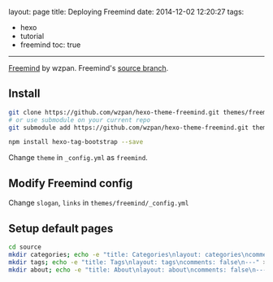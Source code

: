 layout: page
title: Deploying Freemind
date: 2014-12-02 12:20:27
tags:
- hexo
- tutorial
- freemind
toc: true
---

[Freemind](http://hahack.tk/hexo-theme-freemind/) by wzpan. Freemind's [source branch](https://github.com/wzpan/hexo-theme-freemind/tree/source).

<!-- more -->

## Install

```bash
git clone https://github.com/wzpan/hexo-theme-freemind.git themes/freemind
# or use submodule on your current repo
git submodule add https://github.com/wzpan/hexo-theme-freemind.git themes/freemind

npm install hexo-tag-bootstrap --save
```

Change `theme` in `_config.yml` as `freemind`.

## Modify Freemind config

Change  `slogan`, `links` in `themes/freemind/_config.yml`

## Setup default pages

```bash
cd source
mkdir categories; echo -e "title: Categories\nlayout: categories\ncomments: false\n---" > categories/index.html
mkdir tags; echo -e "title: Tags\nlayout: tags\ncomments: false\n---" > tags/index.html
mkdir about; echo -e "title: About\nlayout: about\ncomments: false\n---" > about/index.md
```
